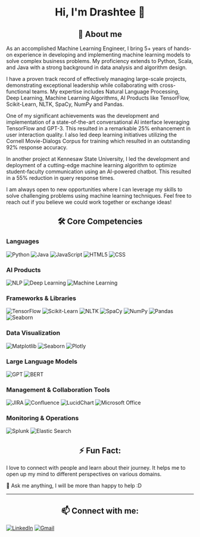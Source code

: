 <!-- # drashtee-parmar -->

<h1 align="center"> Hi, I'm Drashtee 👋 </h1>

<h2 align="center">📝 About me</h2>

<!-- <h2 align="center"><img src="Image/Light Modern Textile Minimalism Desktop Wallpaper.jpg"></h2> -->

<!-- I am Drashtee Parmar. Currently student and persuing Master's of Science in Computer Science, major in Artificial Intelligence at Kennesaw State University. I had worked previously at ADP as a Software Engineer. I am very keen to learn new technologies and use them in real life or improve existing softwares. -->
As an accomplished Machine Learning Engineer, I bring 5+ years of hands-on experience in developing and implementing machine learning models to solve complex business problems. My proficiency extends to Python, Scala, and Java with a strong background in data analysis and algorithm design. 

I have a proven track record of effectively managing large-scale projects, demonstrating exceptional leadership while collaborating with cross-functional teams. My expertise includes Natural Language Processing, Deep Learning, Machine Learning Algorithms, AI Products like TensorFlow, Scikit-Learn, NLTK, SpaCy, NumPy and Pandas.

One of my significant achievements was the development and implementation of a state-of-the-art conversational AI interface leveraging TensorFlow and GPT-3. This resulted in a remarkable 25% enhancement in user interaction quality. I also led deep learning initiatives utilizing the Cornell Movie-Dialogs Corpus for training which resulted in an outstanding 92% response accuracy.

In another project at Kennesaw State University, I led the development and deployment of a cutting-edge machine learning algorithm to optimize student-faculty communication using an AI-powered chatbot. This resulted in a 55% reduction in query response times.

I am always open to new opportunities where I can leverage my skills to solve challenging problems using machine learning techniques. Feel free to reach out if you believe we could work together or exchange ideas!

<!-- ## 🛠️ Core Competencies -->
<h2 align="center">🛠️ Core Competencies</h2>


### Languages
![Python](https://img.shields.io/badge/Python-3776AB?style=for-the-badge&logo=python&logoColor=white)
![Java](https://img.shields.io/badge/Java-007396?style=for-the-badge&logo=java&logoColor=white)
![JavaScript](https://img.shields.io/badge/JavaScript-F7DF1E?style=for-the-badge&logo=javascript&logoColor=black)
![HTML5](https://img.shields.io/badge/HTML5-E34F26?style=for-the-badge&logo=html5&logoColor=white)
![CSS](https://img.shields.io/badge/CSS-1572B6?style=for-the-badge&logo=css3&logoColor=white)

### AI Products
![NLP](https://img.shields.io/badge/Natural_Language_Processing-3776AB?style=for-the-badge&logo=nlp&logoColor=white)
![Deep Learning](https://img.shields.io/badge/Deep_Learning-FF6F00?style=for-the-badge&logo=deeplearning&logoColor=white)
![Machine Learning](https://img.shields.io/badge/Machine_Learning-007396?style=for-the-badge&logo=machinelearning&logoColor=white)

### Frameworks & Libraries
![TensorFlow](https://img.shields.io/badge/TensorFlow-FF6F00?style=for-the-badge&logo=tensorflow&logoColor=white)
![Scikit-Learn](https://img.shields.io/badge/Scikit--Learn-F7931E?style=for-the-badge&logo=scikit-learn&logoColor=white)
![NLTK](https://img.shields.io/badge/NLTK-107C10?style=for-the-badge&logo=nltk&logoColor=white)
![SpaCy](https://img.shields.io/badge/SpaCy-09A3D5?style=for-the-badge&logo=spacy&logoColor=white)
![NumPy](https://img.shields.io/badge/NumPy-013243?style=for-the-badge&logo=numpy&logoColor=white)
![Pandas](https://img.shields.io/badge/Pandas-150458?style=for-the-badge&logo=pandas&logoColor=white)
![Seaborn](https://img.shields.io/badge/Seaborn-4A4A55?style=for-the-badge&logo=seaborn&logoColor=white)

### Data Visualization
![Matplotlib](https://img.shields.io/badge/Matplotlib-11557C?style=for-the-badge&logo=matplotlib&logoColor=white)
![Seaborn](https://img.shields.io/badge/Seaborn-4A4A55?style=for-the-badge&logo=seaborn&logoColor=white)
![Plotly](https://img.shields.io/badge/Plotly-3F4F75?style=for-the-badge&logo=plotly&logoColor=white)

### Large Language Models
![GPT](https://img.shields.io/badge/GPT-002451?style=for-the-badge&logo=openai&logoColor=white)
![BERT](https://img.shields.io/badge/BERT-76B900?style=for-the-badge&logo=bert&logoColor=white)

### Management & Collaboration Tools
![JIRA](https://img.shields.io/badge/JIRA-0052CC?style=for-the-badge&logo=jira&logoColor=white)
![Confluence](https://img.shields.io/badge/Confluence-172B4D?style=for-the-badge&logo=confluence&logoColor=white)
![LucidChart](https://img.shields.io/badge/LucidChart-F7760E?style=for-the-badge&logo=lucidchart&logoColor=white)
![Microsoft Office](https://img.shields.io/badge/Microsoft_Office-D83B01?style=for-the-badge&logo=microsoft-office&logoColor=white)

### Monitoring & Operations
![Splunk](https://img.shields.io/badge/Splunk-000000?style=for-the-badge&logo=splunk&logoColor=white)
![Elastic Search](https://img.shields.io/badge/Elastic_Search-005571?style=for-the-badge&logo=elasticsearch&logoColor=white)


<!-- ⚡ Fun fact: I love to connect with people and learn about their journey, it helps me to open up my mind for different perspectives on various domains.

💬 Ask me anything, I will be more than happy to help :D
 -->


<!-- 
<table>
<tr>
<td>
 
### Bootcamp 
 - [Book Search Engine](https://github.com/drashteep/book-search-engine) 
 - [Team Profile Generator](https://github.com/drashteep/team-profile-generator) 
 - [Text Editor](https://github.com/drashteep/TextEditor) 
 - [Tech Blog](https://github.com/drashteep/tech-blog-mvc) 
 - [Employee Tracker](https://github.com/drashteep/Employee-Tracker-SQL) 
 - [E-Commerce](https://github.com/drashteep/ecomm-backend) 
 - [Note Taker](https://github.com/drashteep/NoteTaker-Express) 
 - [Readme Generator](https://github.com/drashteep/readme-generator) 
 - [Quiz Challenge](https://github.com/drashteep/coding_quiz_challenge) 
 - [Weather Dashboard](https://github.com/drashteep/new_weather_dashboard) 


</td><td>

### Projects

- [Cyber Byte Crollet](https://github.com/drashteep/cyberByte_Crollet)
- [ShoZup](https://github.com/drashteep/ShoZup)
- [Treak Stats](https://github.com/drashteep/TrekStats)
- []()
- []()
- []()
- []()
- []()
- []()

</td><td>

### Java

- []()
- []()
- []()
- []()
- []()
- []()
- []()
- []()
- []()
</td>
</tr><tr>
<td>

<!-- ### Python  -->
 <!-- - []()
 - []()
 - []()
 - []()
 - []()
 - []() 
 

</td><td>

</td><td>

</td>
</tr><tr>

</tr>
</table> 
-->

<!--
**drashteep/drashtee-parmar** is a ✨ _special_ ✨ repository because its `README.md` (this file) appears on your GitHub profile.

Here are some ideas to get you started:

- 🔭 I’m currently working on ...
- 🌱 I’m currently learning ...
- 👯 I’m looking to collaborate on ...
- 🤔 I’m looking for help with ...
- 💬 Ask me about ...
- 📫 How to reach me: ...
- ⚡ Fun fact: ...
-->
<!-- ## ⚡ Fun Fact -->
<h2 align="center">⚡ Fun Fact:</h2>


I love to connect with people and learn about their journey. It helps me to open up my mind to different perspectives on various domains.

💬 Ask me anything, I will be more than happy to help :D

---

<!-- <h2>Connect with me:</h2> -->
<h2 align="center">📫 Connect with me:</h2>

<!-- 
- [LinkedIn](https://www.linkedin.com/in/drashtee-parmar/)  -->



<p align="left">
  <a href="https://www.linkedin.com/in/drashtee-parmar/"><img alt="LinkedIn" src="https://img.shields.io/badge/LinkedIn-0A66C2?style=for-the-badge&logo=linkedin&logoColor=white" /></a>
  <a href="mailto:drashteeparmar@gmail.com"><img alt="Gmail" src="https://img.shields.io/badge/Gmail-EA4335?style=for-the-badge&logo=gmail&logoColor=white" /></a>
</p>

